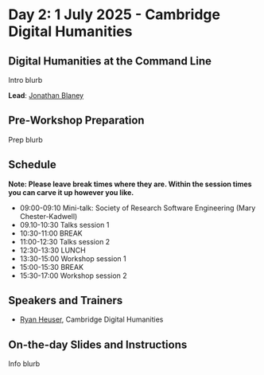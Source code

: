 # Day 2: 1 July 2025 - Cambridge Digital Humanities

## Digital Humanities at the Command Line

Intro blurb

**Lead**: [Jonathan Blaney](https://www.cdh.cam.ac.uk/about/people/jonathan-blaney/)

## Pre-Workshop Preparation

Prep blurb

## Schedule

**Note: Please leave break times where they are. Within the session times you can carve it up however you like.**

- 09:00-09:10 Mini-talk: Society of Research Software Engineering (Mary Chester-Kadwell)
- 09.10-10:30 Talks session 1
- 10:30-11:00 BREAK
- 11:00-12:30 Talks session 2
- 12:30-13:30 LUNCH
- 13:30-15:00 Workshop session 1
- 15:00-15:30 BREAK
- 15:30-17:00 Workshop session 2

## Speakers and Trainers

- [Ryan Heuser](https://www.cdh.cam.ac.uk/about/people/dr-ryan-heuser/), Cambridge Digital Humanities

## On-the-day Slides and Instructions

Info blurb
